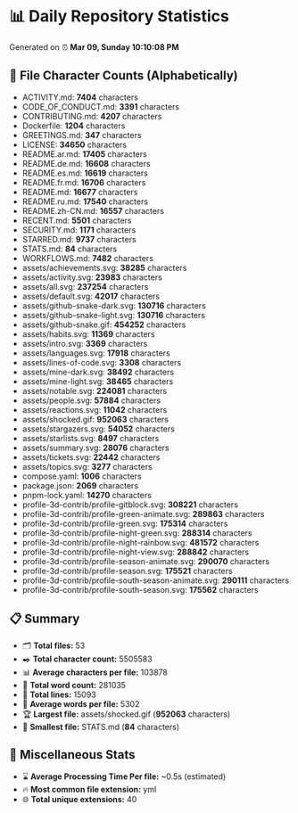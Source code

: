 # 📊 Daily Repository Statistics
Generated on ⏰ **Mar 09, Sunday 10:10:08 PM**

## 📂 File Character Counts (Alphabetically)
- ACTIVITY.md: **7404** characters
- CODE_OF_CONDUCT.md: **3391** characters
- CONTRIBUTING.md: **4207** characters
- Dockerfile: **1204** characters
- GREETINGS.md: **347** characters
- LICENSE: **34650** characters
- README.ar.md: **17405** characters
- README.de.md: **16608** characters
- README.es.md: **16619** characters
- README.fr.md: **16706** characters
- README.md: **16677** characters
- README.ru.md: **17540** characters
- README.zh-CN.md: **16557** characters
- RECENT.md: **5501** characters
- SECURITY.md: **1171** characters
- STARRED.md: **9737** characters
- STATS.md: **84** characters
- WORKFLOWS.md: **7482** characters
- assets/achievements.svg: **38285** characters
- assets/activity.svg: **23983** characters
- assets/all.svg: **237254** characters
- assets/default.svg: **42017** characters
- assets/github-snake-dark.svg: **130716** characters
- assets/github-snake-light.svg: **130716** characters
- assets/github-snake.gif: **454252** characters
- assets/habits.svg: **11369** characters
- assets/intro.svg: **3369** characters
- assets/languages.svg: **17918** characters
- assets/lines-of-code.svg: **3308** characters
- assets/mine-dark.svg: **38492** characters
- assets/mine-light.svg: **38465** characters
- assets/notable.svg: **224081** characters
- assets/people.svg: **57884** characters
- assets/reactions.svg: **11042** characters
- assets/shocked.gif: **952063** characters
- assets/stargazers.svg: **54052** characters
- assets/starlists.svg: **8497** characters
- assets/summary.svg: **28076** characters
- assets/tickets.svg: **22442** characters
- assets/topics.svg: **3277** characters
- compose.yaml: **1006** characters
- package.json: **2069** characters
- pnpm-lock.yaml: **14270** characters
- profile-3d-contrib/profile-gitblock.svg: **308221** characters
- profile-3d-contrib/profile-green-animate.svg: **289863** characters
- profile-3d-contrib/profile-green.svg: **175314** characters
- profile-3d-contrib/profile-night-green.svg: **288314** characters
- profile-3d-contrib/profile-night-rainbow.svg: **481572** characters
- profile-3d-contrib/profile-night-view.svg: **288842** characters
- profile-3d-contrib/profile-season-animate.svg: **290070** characters
- profile-3d-contrib/profile-season.svg: **175521** characters
- profile-3d-contrib/profile-south-season-animate.svg: **290111** characters
- profile-3d-contrib/profile-south-season.svg: **175562** characters

## 📋 Summary
- 🗂️ **Total files:** 53
- ✒️ **Total character count:** 5505583
- 📊 **Average characters per file:** 103878
- 📝 **Total word count:** 281035
- 🧾 **Total lines:** 15093
- 📐 **Average words per file:** 5302
- 🏆 **Largest file:** assets/shocked.gif (**952063** characters)
- 🥉 **Smallest file:** STATS.md (**84** characters)

## 🌟 Miscellaneous Stats
- ⌛ **Average Processing Time Per file:** ~0.5s (estimated)
- 🔥 **Most common file extension:** yml
- 🌐 **Total unique extensions:** 40
